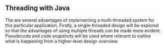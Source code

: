 ## Threading with Java

The are several advantages of implementing a multi-threaded system for this particular application. Firstly, a single-threaded design will be explored so that the advantages of using multiple threads can be made more evident. Pseudocode and code snapshots  will be used where relevant to outline what is happening from a higher-level design overview. 

